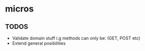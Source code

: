 micros
=============


## TODOS
- Validate domain stuff i.g methods can only be: (GET, POST etc)
- Extend general posibilities